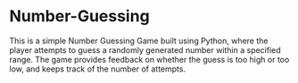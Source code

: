 # Number-Guessing
This is a simple Number Guessing Game built using Python, where the player attempts to guess a randomly generated number within a specified range. The game provides feedback on whether the guess is too high or too low, and keeps track of the number of attempts. 
